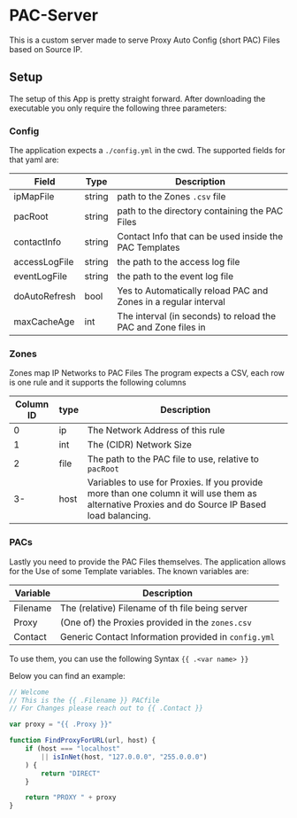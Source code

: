# PAC-Server
This is a custom server made to serve Proxy Auto Config (short PAC) Files based on Source IP.

## Setup
The setup of this App is pretty straight forward.
After downloading the executable you only require the following three parameters:

### Config
The application expects a `./config.yml` in the cwd.
The supported fields for that yaml are:

| Field         | Type   | Description                                                     |
|---------------|--------|-----------------------------------------------------------------|
| ipMapFile     | string | path to the Zones `.csv` file                                   |
| pacRoot       | string | path to the directory containing the PAC Files                  |
| contactInfo   | string | Contact Info that can be used inside the PAC Templates          |
| accessLogFile | string | the path to the access log file                                 |
| eventLogFile  | string | the path to the event log file                                  |
| doAutoRefresh | bool   | Yes to Automatically reload PAC and Zones in a regular interval |
| maxCacheAge   | int    | The interval (in seconds) to reload the PAC and Zone files in   |

### Zones
Zones map IP Networks to PAC Files
The program expects a CSV, each row is one rule and it supports the following columns

| Column ID | type | Description                                                                                                                                      |
|-----------|------|--------------------------------------------------------------------------------------------------------------------------------------------------|
| 0         | ip   | The Network Address of this rule                                                                                                                 |
| 1         | int  | The (CIDR) Network Size                                                                                                                          |
| 2         | file | The path to the PAC file to use, relative to `pacRoot`                                                                                           |
| 3-        | host | Variables to use for Proxies. If you provide more than one column it will use them as alternative Proxies and do Source IP Based load balancing. |

### PACs
Lastly you need to provide the PAC Files themselves.
The application allows for the Use of some Template variables.
The known variables are:

| Variable | Description                                          |
|----------|------------------------------------------------------|
| Filename | The (relative) Filename of th file being server      |
| Proxy    | (One of) the Proxies provided in the `zones.csv`     |
| Contact  | Generic Contact Information provided in `config.yml` |

To use them, you can use the following Syntax `{{ .<var name> }}`

Below you can find an example:

```js
// Welcome
// This is the {{ .Filename }} PACfile
// For Changes please reach out to {{ .Contact }}

var proxy = "{{ .Proxy }}"

function FindProxyForURL(url, host) {
    if (host === "localhost"
        || isInNet(host, "127.0.0.0", "255.0.0.0")
    ) {
        return "DIRECT"
    }

    return "PROXY " + proxy
}
```